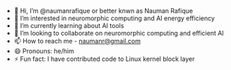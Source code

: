 - 👋 Hi, I’m @naumanrafique or better knwn as Nauman Rafique 
- 👀 I’m interested in neuromorphic computing and AI energy efficiency 
- 🌱 I’m currently learning about AI tools
- 💞️ I’m looking to collaborate on neuromorphic computing and efficient AI
- 📫 How to reach me - naumanr@gmail.com
- 😄 Pronouns: he/him
- ⚡ Fun fact: I have contributed code to Linux kernel block layer

<!---
naumanr327/naumanr327 is a ✨ special ✨ repository because its `README.md` (this file) appears on your GitHub profile.
You can click the Preview link to take a look at your changes.
--->
